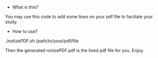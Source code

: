 * What is this?

You may use this code to add some lines on your pdf file to faciliate your study.

* How to use?

./notizePDF.sh /path/to/your/pdf/file

Then the generated notizePDF.pdf is the lined pdf file for you. Enjoy.
